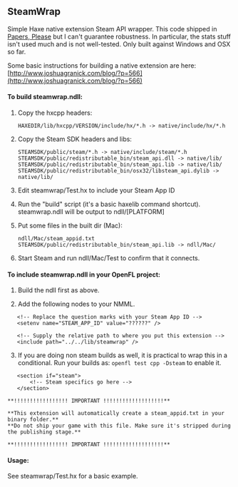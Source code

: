 SteamWrap
---------
Simple Haxe native extension Steam API wrapper. This code shipped in [Papers, Please](http://papersplea.se) but I can't guarantee robustness. In particular, the stats stuff isn't used much and is not well-tested. Only built against Windows and OSX so far.

Some basic instructions for building a native extension are here: [http://www.joshuagranick.com/blog/?p=566](http://www.joshuagranick.com/blog/?p=566)

#### To build steamwrap.ndll:

1.  Copy the hxcpp headers:
    	
		HAXEDIR/lib/hxcpp/VERSION/include/hx/*.h -> native/include/hx/*.h

2. 	Copy the Steam SDK headers and libs:
		
		STEAMSDK/public/steam/*.h -> native/include/steam/*.h
		STEAMSDK/public/redistributable_bin/steam_api.dll -> native/lib/
		STEAMSDK/public/redistributable_bin/steam_api.lib -> native/lib/
		STEAMSDK/public/redistributable_bin/osx32/libsteam_api.dylib -> native/lib/

3. 	Edit steamwrap/Test.hx to include your Steam App ID

4. 	Run the "build" script (it's a basic haxelib command shortcut). 
	steamwrap.ndll will be output to ndll/[PLATFORM]

5.	Put some files in the built dir (Mac):
		
		ndll/Mac/steam_appid.txt
		STEAMSDK/public/redistributable_bin/steam_api.lib -> ndll/Mac/

6.	Start Steam and run ndll/Mac/Test to confirm that it connects.

#### To include steamwrap.ndll in your OpenFL project:

1. Build the ndll first as above. 

2. Add the following nodes to your NMML.
 ```
    <!-- Replace the question marks with your Steam App ID -->
	<setenv name="STEAM_APP_ID" value="??????" />

    <!-- Supply the relative path to where you put this extension -->
	<include path="../../lib/steamwrap" />
 ```
 
3. If you are doing non steam builds as well, it is practical to wrap this in a conditional. Run your builds as: `openfl test cpp -Dsteam` to enable it.
 ```
	<section if="steam">
		<!-- Steam specifics go here -->
	</section>
 ```

	**!!!!!!!!!!!!!!!!! IMPORTANT !!!!!!!!!!!!!!!!!!!**
	
	**This extension will automatically create a steam_appid.txt in your binary folder.**
    **Do not ship your game with this file. Make sure it's stripped during the publishing stage.**
	
	**!!!!!!!!!!!!!!!!! IMPORTANT !!!!!!!!!!!!!!!!!!!**

#### Usage:

See steamwrap/Test.hx for a basic example.